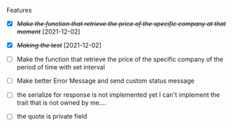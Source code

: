 Features

- [x] ~~_Make the function that retrieve the price of the specific company at that moment_~~ [2021-12-02]

* [x] ~~_Making the test_~~ [2021-12-02]

- [ ] Make the function that retrieve the price of the specific company of the period of time with set interval

* [ ] Make better Error Message and send custom status message

* [ ] the serialize for response is not implemented yet I can't implement the trait that is not owned by me....

* [ ] the quote is private field
